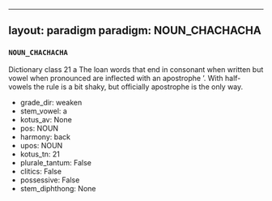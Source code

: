 
---
layout: paradigm
paradigm: NOUN_CHACHACHA
---
### ` NOUN_CHACHACHA `

Dictionary class 21 a The loan words that end in consonant when written but vowel when pronounced are inflected with an apostrophe ’. With half-vowels the rule is a bit shaky, but officially apostrophe is the only way.
* grade_dir: weaken
* stem_vowel: a
* kotus_av: None
* pos: NOUN
* harmony: back
* upos: NOUN
* kotus_tn: 21
* plurale_tantum: False
* clitics: False
* possessive: False
* stem_diphthong: None
